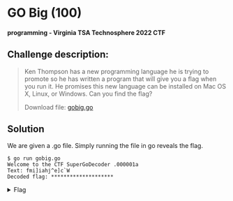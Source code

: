 # GO Big     (100)
#### programming - Virginia TSA Technosphere 2022 CTF

## Challenge description:
> Ken Thompson has a new programming language he is trying to promote so he has written a program that will give you a flag when you run it. He promises this new language can be installed on Mac OS X, Linux, or Windows. Can you find the flag?
> 
> Download file: [gobig.go](../assets/gobig.go)

## Solution 
We are given a .go file. Simply running the file in go reveals the flag.

```
$ go run gobig.go        
Welcome to the CTF SuperGoDecoder .000001a
Text: fmi]iahj^e]c`W
Decoded flag: ********************
```

<details> 
    <summary>Flag</summary>
flag{golangorgohome}
</details>